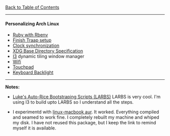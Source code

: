 [Back to Table of Contents](README.md)
***

#### Personalizing Arch Linux
* [Ruby with Rbenv](personalize/rbenv.md)
* [Finish Traap setup](personalize/traap.md)
* [Clock synchronization](personalize/clock-synchronization.md)
* [XDG Base Directory Specification](personalize/xdg-base-directory.md) 
* [I3](personalize/i3.md) dynamic tiling window manager
* [Wifi](personalize/wifi.md)
* [Touchpad](personalize/touchpad.md)
* [Keyboard Backlight](personalize/keyboard-backlight.md)

---
__Notes:__
  * [Luke's Auto-Rice Bootstraping Scripts (LARBS)](personalize/larbs.md) LARBS
    is very cool.  I'm using I3 to build upto LARBS so I understand all the
    steps.
  
 * I experimentd with [linux-macbook
   aur](https://aur.archlinux.org/packages/?O=0&SeB=nd&K=linux-macbook&outdated=&SB=n&SO=a&PP=50&do_Search=Go).
   It worked.  Everything compiled and seamed to work fine.  I completely rebuilt my machine and whiped my disk.
   I have not reused this package, but I keep the link to remind myself it is available.
